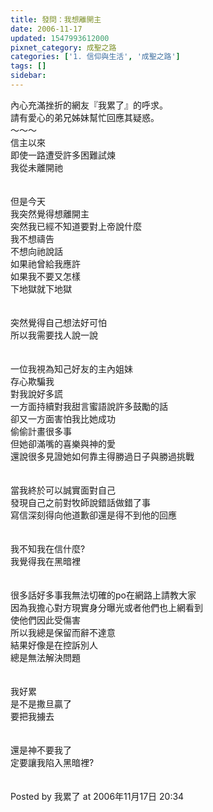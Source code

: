 ```yaml
---
title: 發問：我想離開主
date: 2006-11-17
updated: 1547993612000
pixnet_category: 成聖之路
categories: ['1. 信仰與生活', '成聖之路']
tags: []
sidebar: 
---
```


<p>內心充滿挫折的網友『我累了』的呼求。<br/>請有愛心的弟兄姊妹幫忙回應其疑惑。<br/>～～～<br/><!--more-->信主以來<br/>即使一路遭受許多困難試煉<br/>我從未離開祂<br/><br/><br/>但是今天<br/>我突然覺得想離開主 <br/>突然我已經不知道要對上帝說什麼<br/>我不想禱告<br/>不想向祂說話<br/>如果祂曾給我應許<br/>如果我不要又怎樣<br/>下地獄就下地獄<br/><br/><br/>突然覺得自己想法好可怕<br/>所以我需要找人說一說<br/><br/><br/>一位我視為知己好友的主內姐妹<br/>存心欺騙我<br/>對我說好多謊<br/>一方面持續對我甜言蜜語說許多鼓勵的話<br/>卻又一方面害怕我比她成功<br/>偷偷計畫很多事<br/>但她卻滿嘴的喜樂與神的愛<br/>還說很多見證她如何靠主得勝過日子與勝過挑戰<br/><br/><br/>當我終於可以誠實面對自己<br/>發現自己之前對牧師說錯話做錯了事<br/>寫信深刻得向他道歉卻還是得不到他的回應<br/><br/><br/>我不知我在信什麼?<br/>我覺得我在黑暗裡<br/><br/><br/>很多話好多事我無法切確的po在網路上請教大家<br/>因為我擔心對方現實身分曝光或者他們也上網看到<br/>使他們因此受傷害<br/>所以我總是保留而辭不達意<br/>結果好像是在控訴別人<br/>總是無法解決問題<br/><br/><br/>我好累<br/>是不是撒旦贏了<br/>要把我擄去<br/><br/><br/>還是神不要我了<br/>定要讓我陷入黑暗裡?<br/><br/><br/>Posted by 我累了 at 2006年11月17日 20:34 <br/>
</p>
